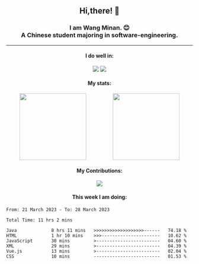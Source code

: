 <div align="center">
	<h2>
		Hi,there! 👋
	</h2>
	<h3>
		I am Wang Minan. 😊 <br>
		A Chinese student majoring in software-engineering.
	</h3>
	<hr>
	<h4>I do well in:</h4>
		<div>
			<img src="https://img.shields.io/badge/-Java-orange" />
			<img src="https://img.shields.io/badge/-Vue.js-brightgreen" />
		</div>
	<h4>My stats:</h4>
	<div style="display: flex; justify-content: space-around;">
		<img style="height: 180px;" src="https://github-readme-stats-3w54e5o5z-wangminan.vercel.app/api?username=WangMinan&show_icons=true" />
		<img style="height: 180px;" src="https://github-readme-stats-3w54e5o5z-wangminan.vercel.app/api/top-langs/?username=WangMinan&layout=compact" />
	</div>
	<h4>My Contributions:</h4>
	<div>
		<img src="https://github-readme-activity-graph.cyclic.app/graph?username=WangMinan&theme=vue" />
	</div>
    <h4 style="text-align=center;">This week I am doing:</h4>
</div>


<!--START_SECTION:waka-->

```text
From: 21 March 2023 - To: 28 March 2023

Total Time: 11 hrs 2 mins

Java             8 hrs 11 mins   >>>>>>>>>>>>>>>>>>>------   74.18 %
HTML             1 hr 10 mins    >>>----------------------   10.62 %
JavaScript       30 mins         >------------------------   04.60 %
XML              29 mins         >------------------------   04.39 %
Vue.js           13 mins         >------------------------   02.04 %
CSS              10 mins         -------------------------   01.53 %
```

<!--END_SECTION:waka-->

